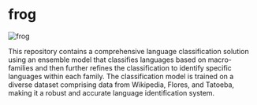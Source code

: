 # frog
![frog](https://github.com/Likich/frog/assets/52376183/a92d606b-a2ba-4839-bc2e-96c0cb27cbb0)

This repository contains a comprehensive language classification solution using an ensemble model that classifies languages based on macro-families and then further refines the classification to identify specific languages within each family. The classification model is trained on a diverse dataset comprising data from Wikipedia, Flores, and Tatoeba, making it a robust and accurate language identification system.
